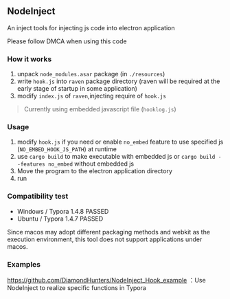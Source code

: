 ## NodeInject
An inject tools for injecting js code into electron application

Please follow DMCA when using this code
### How it works

1. unpack `node_modules.asar` package (in `./resources`)
2. write `hook.js`  into `raven` package directory (raven will be required at the early stage of startup in some application)
3. modify `index.js` of `raven`,injecting require of `hook.js`

> Currently using embedded javascript file (`hooklog.js`)

### Usage

1. modify `hook.js` if you need or enable `no_embed` feature to use specified js (`NO_EMBED_HOOK_JS_PATH`)  at runtime
2. use `cargo build` to make  executable with embedded js or `cargo build --features no_embed` without embedded js
3. Move the program to the electron application directory
4. run


### Compatibility test

- Windows / Typora 1.4.8          PASSED
- Ubuntu / Typora 1.4.7             PASSED

Since macos may adopt different packaging methods and webkit as the execution environment, this tool does not support applications under macos.

### Examples

https://github.com/DiamondHunters/NodeInject_Hook_example ：Use NodeInject to realize specific functions in Typora
